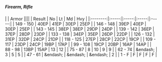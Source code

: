 ##### Firearm, Rifle

|      | Armor ||||
| Result | No | Lt | Md | Hvy |
|:--------:|:-----:|:-----:|:-----:|:-----:|
| 149 - 150 | 40EP | 41EP | 30EP | 25EP |
| 146 - 148 | 39EP | 40EP | 30EP | 25EP |
| 143 - 145 | 38EP | 38EP | 29DP | 24DP |
| 139 - 142 | 36EP | 37EP | 28DP | 23DP |
| 133 - 138 | 34EP | 35EP | 26DP | 22DP |
| 126 - 132 | 31EP | 32DP | 24CP | 21DP |
| 118 - 125 | 27EP | 28CP | 22CP | 19CP |
| 109 - 117 | 23DP | 24CP | 19BP | 17AP |
| 99 - 108 | 19CP | 20BP | 16AP | 14AP |
| 88 - 98 | 13BP | 15AP | 13 | 12 |
| 75 - 87 | 8 | 10 | 9 | 9 |
| 62 - 74 | &endash;  | 3 | 5 | 5 |
| 47 - 61 | &endash;  | &endash;  | &endash;  | 2 |
| 1 - F | F | F | F | F |

